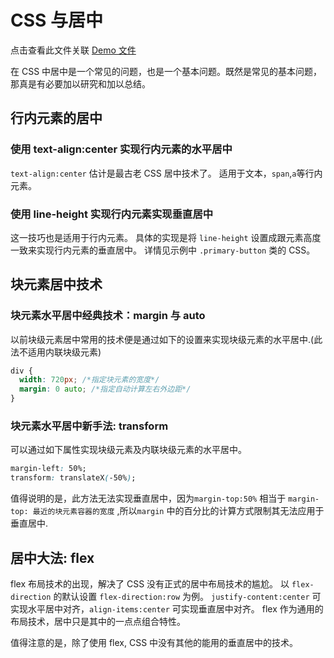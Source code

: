 # CSS 与居中

点击查看此文件关联 [ Demo 文件](../../demos/css/center.html)

在 CSS 中居中是一个常见的问题，也是一个基本问题。既然是常见的基本问题，那真是有必要加以研究和加以总结。

## 行内元素的居中

### 使用 text-align:center 实现行内元素的水平居中

`text-align:center` 估计是最古老 CSS 居中技术了。
适用于文本，`span`,`a`等行内元素。

### 使用 line-height 实现行内元素实现垂直居中

这一技巧也是适用于行内元素。
具体的实现是将 `line-height` 设置成跟元素高度一致来实现行内元素的垂直居中。
详情见示例中 `.primary-button` 类的 CSS。

## 块元素居中技术

### 块元素水平居中经典技术：margin 与 auto

以前块级元素居中常用的技术便是通过如下的设置来实现块级元素的水平居中.(此法不适用内联块级元素)

```css
div {
  width: 720px; /*指定块元素的宽度*/
  margin: 0 auto; /*指定自动计算左右外边距*/
}
```

### 块元素水平居中新手法: transform

可以通过如下属性实现块级元素及内联块级元素的水平居中。

```css
margin-left: 50%;
transform: translateX(-50%);
```

值得说明的是，此方法无法实现垂直居中，因为`margin-top:50%` 相当于 `margin-top: 最近的块元素容器的宽度` ,所以`margin` 中的百分比的计算方式限制其无法应用于垂直居中.

## 居中大法: flex

flex 布局技术的出现，解决了 CSS 没有正式的居中布局技术的尴尬。
以 `flex-direction` 的默认设置 `flex-direction:row` 为例。
`justify-content:center` 可实现水平居中对齐，`align-items:center` 可实现垂直居中对齐。
flex 作为通用的布局技术，居中只是其中的一点点组合特性。

值得注意的是，除了使用 flex, CSS 中没有其他的能用的垂直居中的技术。
